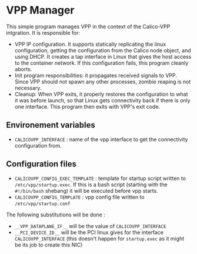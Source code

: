 # VPP Manager

This simple program manages VPP in the context of the Calico-VPP intgration.
It is responsible for:
- VPP IP configuration. It supports statically replicating the linux configuration, getting the configuration from the Calico node object, and using DHCP. It creates a tap interface in Linux that gives the host access to the container network. If this configuration fails, this program cleanly aborts.
- Init program responsibilities: it propagates received signals to VPP. Since VPP should not spawn any other processes, zombie reaping is not necessary.
- Cleanup: When VPP exits, it properly restores the configuration to what it was before launch, so that Linux gets connectivity back if there is only one interface. This program then exits with VPP's exit code.


## Environement variables

- `CALICOVPP_INTERFACE` : name of the vpp interface to get the connectivity configuration from.

## Configuration files

- `CALICOVPP_CONFIG_EXEC_TEMPLATE` : template for startup script written to `/etc/vpp/startup.exec`. If this is a bash script (starting with the `#!/bin/bash` shebang) it will be executed before vpp starts.
- `CALICOVPP_CONFIG_TEMPLATE` : vpp config file written to `/etc/vpp/startup.conf`

The following substitutions will be done :

- `__VPP_DATAPLANE_IF__` will be the value of `CALICOVPP_INTERFACE`
- `__PCI_DEVICE_ID__` will be the PCI linux gives for the interface `CALICOVPP_INTERFACE` (this doesn't happen for `startup.exec` as it might be its job to create this NIC)
